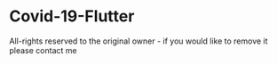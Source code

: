 # Covid-19-Flutter
All-rights reserved to the original owner - if you would like to remove it please contact me
